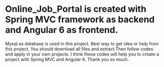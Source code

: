 # Online_Job_Portal is created with Spring MVC framework as backend and Angular 6 as frontend.
Mysql as database is used in this project.
Best way to get idea or help from this project, You should download all files and extract.Then follow codes and apply in your own projects.
I think these codes will help you to create a project with Spring MVC and Angular 6.
Thank you so much.
